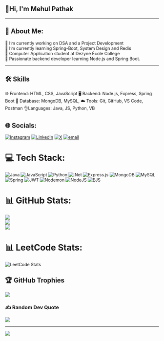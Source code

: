 ## 👋Hi, I'm Mehul Pathak

***
## 💫 About Me:
🔭 I’m currently working on DSA and a Project Development<br>🌱 I’m currently learning Spring-Boot, System Design and Redis<br>
🧠 Computer Application student at Dezyne École College<br>
🌄 Passionate backend developer learning Node.js and Spring Boot.<br>
***
## 🛠️ Skills
🌐 Frontend: HTML, CSS, JavaScript
🖥️ Backend: Node.js, Express, Spring Boot
💾 Database: MongoDB, MySQL,
☁️ Tools: Git, GitHub, VS Code, Postman
👌Languages: Java, JS, Python, VB
## 🌐 Socials:
[![Instagram](https://img.shields.io/badge/Instagram-%23E4405F.svg?logo=Instagram&logoColor=white)](https://instagram.com/mehul_pathak__8) [![LinkedIn](https://img.shields.io/badge/LinkedIn-%230077B5.svg?logo=linkedin&logoColor=white)](https://linkedin.com/in/mehul-2004-10-pathak) [![X](https://img.shields.io/badge/X-black.svg?logo=X&logoColor=white)](https://x.com/mehulpathak2004) [![email](https://img.shields.io/badge/Email-D14836?logo=gmail&logoColor=white)](mailto:mehulpathak48@gmail.com) 

# 💻 Tech Stack:
![Java](https://img.shields.io/badge/java-%23ED8B00.svg?style=for-the-badge&logo=openjdk&logoColor=white) ![JavaScript](https://img.shields.io/badge/javascript-%23323330.svg?style=for-the-badge&logo=javascript&logoColor=%23F7DF1E) ![Python](https://img.shields.io/badge/python-3670A0?style=for-the-badge&logo=python&logoColor=ffdd54) ![.Net](https://img.shields.io/badge/.NET-5C2D91?style=for-the-badge&logo=.net&logoColor=white) ![Express.js](https://img.shields.io/badge/express.js-%23404d59.svg?style=for-the-badge&logo=express&logoColor=%2361DAFB) ![MongoDB](https://img.shields.io/badge/MongoDB-%234ea94b.svg?style=for-the-badge&logo=mongodb&logoColor=white) ![MySQL](https://img.shields.io/badge/mysql-4479A1.svg?style=for-the-badge&logo=mysql&logoColor=white) ![Spring](https://img.shields.io/badge/spring-%236DB33F.svg?style=for-the-badge&logo=spring&logoColor=white) ![JWT](https://img.shields.io/badge/JWT-black?style=for-the-badge&logo=JSON%20web%20tokens) ![Nodemon](https://img.shields.io/badge/NODEMON-%23323330.svg?style=for-the-badge&logo=nodemon&logoColor=%BBDEAD) ![NodeJS](https://img.shields.io/badge/node.js-6DA55F?style=for-the-badge&logo=node.js&logoColor=white) ![EJS](https://img.shields.io/badge/ejs-%23B4CA65.svg?style=for-the-badge&logo=ejs&logoColor=black)
# 📊 GitHub Stats:
![](https://github-readme-stats.vercel.app/api?username=Mehulpathak12&theme=dark&hide_border=false&include_all_commits=true&count_private=true)<br/>
![](https://nirzak-streak-stats.vercel.app/?user=Mehulpathak12&theme=dark&hide_border=false)<br/>
![](https://github-readme-stats.vercel.app/api/top-langs/?username=Mehulpathak12&theme=dark&hide_border=false&include_all_commits=true&count_private=true&layout=compact)
# 📊 LeetCode Stats:
![LeetCode Stats](https://leetcard.jacoblin.cool/mehulpathak?theme=dark&font=baloo&ext=activity)
## 🏆 GitHub Trophies
![](https://github-profile-trophy.vercel.app/?username=Mehulpathak12&theme=radical&no-frame=false&no-bg=true&margin-w=4)

### ✍️ Random Dev Quote
![](https://quotes-github-readme.vercel.app/api?type=horizontal&theme=radical)

---
[![](https://visitcount.itsvg.in/api?id=Mehulpathak12&icon=0&color=0)](https://visitcount.itsvg.in)

